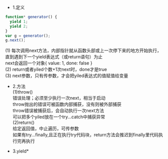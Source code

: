 - 1.定义  
```javascript 
function* generator() {  
  yield 1;  
  yield 2;  
}  
var g = generator();  
g.next();  
```
(1) 每次调用next方法，内部指针就从函数头部或上一次停下来的地方开始执行，直到遇到下一个yield表达式（或return语句）为止  
    next会返回一个对象{ value: 1, done: false }  
(2) return或者yiled个数+1次next时，done才是true  
(3) next参数，只有传参数，才会把yiled表达式的值赋值给变量  

- 2.方法  
(1)throw()  
   错误处理；必须至少执行一次next，相当于启动  
   throw抛出的错误可被函数内部捕获，没有则被外部捕获  
   throw错误被捕获后，会自动执行一次next方法  
   可以把多个yiled放在一个try...catch中捕获异常  
(2)return()  
   给定返回值，中止遍历，可传参数  
   如果有try...finally,且正在执行try代码块，return方法会推迟到finally里代码执行完再执行  

- 3.yield*  
